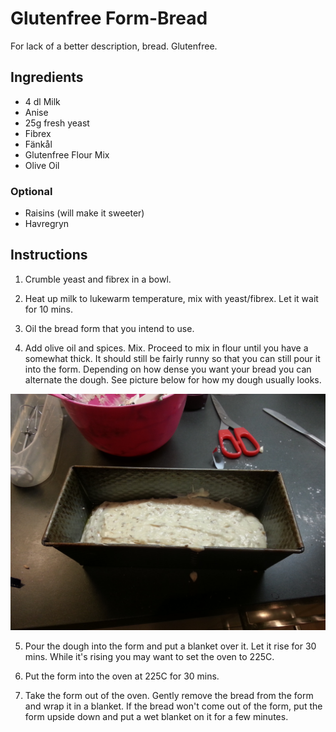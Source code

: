 # Glutenfree Form-Bread
For lack of a better description, bread. Glutenfree.


## Ingredients
* 4 dl Milk
* Anise
* 25g fresh yeast
* Fibrex
* Fänkål
* Glutenfree Flour Mix
* Olive Oil

### Optional
* Raisins (will make it sweeter)
* Havregryn



## Instructions

1. Crumble yeast and fibrex in a bowl.

2. Heat up milk to lukewarm temperature, mix with yeast/fibrex. Let it wait for 10 mins.

3. Oil the bread form that you intend to use.

4. Add olive oil and spices. Mix. Proceed to mix in flour until you have a somewhat thick. It should still be fairly runny so that you can still pour it into the form. Depending on how dense you want your bread you can alternate
the dough. See picture below for how my dough usually looks.

![](img/bread.jpg)

5. Pour the dough into the form and put a blanket over it. Let it rise for 30 mins. While it's rising you may want to set the oven to 225C.

6. Put the form into the oven at 225C for 30 mins.

7. Take the form out of the oven. Gently remove the bread from the form and wrap it in a blanket. If the bread won't come out of the form, put the form upside down and put a wet blanket on it for a few minutes.
